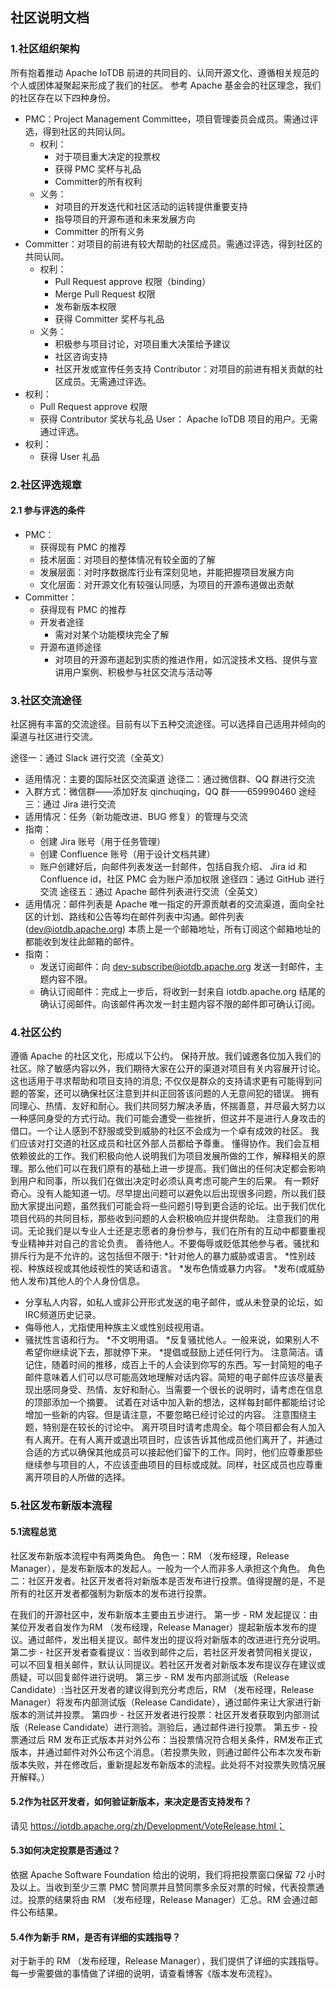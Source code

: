 <!--

    Licensed to the Apache Software Foundation (ASF) under one
    or more contributor license agreements.  See the NOTICE file
    distributed with this work for additional information
    regarding copyright ownership.  The ASF licenses this file
    to you under the Apache License, Version 2.0 (the
    "License"); you may not use this file except in compliance
    with the License.  You may obtain a copy of the License at

        http://www.apache.org/licenses/LICENSE-2.0

    Unless required by applicable law or agreed to in writing,
    software distributed under the License is distributed on an
    "AS IS" BASIS, WITHOUT WARRANTIES OR CONDITIONS OF ANY
    KIND, either express or implied.  See the License for the
    specific language governing permissions and limitations
    under the License.

-->
## 社区说明文档
### 1.社区组织架构
所有抱着推动 Apache IoTDB 前进的共同目的、认同开源文化、遵循相关规范的个人或团体凝聚起来形成了我们的社区。
参考 Apache 基金会的社区理念，我们的社区存在以下四种身份。
- PMC：Project Management Committee，项目管理委员会成员。需通过评选，得到社区的共同认同。
  - 权利：
    - 对于项目重大决定的投票权
    - 获得 PMC 奖杯与礼品
    - Committer的所有权利
  - 义务：
    - 对项目的开发迭代和社区活动的运转提供重要支持
    - 指导项目的开源布道和未来发展方向
    - Committer 的所有义务
- Committer：对项目的前进有较大帮助的社区成员。需通过评选，得到社区的共同认同。
  - 权利：
    - Pull Request approve 权限（binding）
    - Merge Pull Request 权限
    - 发布新版本权限
    - 获得 Committer 奖杯与礼品
  - 义务：
    - 积极参与项目讨论，对项目重大决策给予建议
    - 社区咨询支持
    - 社区开发或宣传任务支持
Contributor：对项目的前进有相关贡献的社区成员。无需通过评选。
- 权利：
  - Pull Request approve 权限
  - 获得 Contributor 奖状与礼品
User： Apache IoTDB 项目的用户。无需通过评选。
- 权利：
  - 获得 User 礼品
### 2.社区评选规章
#### 2.1 参与评选的条件
- PMC：
  - 获得现有 PMC 的推荐
  - 技术层面：对项目的整体情况有较全面的了解
  - 发展层面：对时序数据库行业有深刻见地，并能把握项目发展方向
  - 文化层面：对开源文化有较强认同感，为项目的开源布道做出贡献
- Committer：
  - 获得现有 PMC 的推荐
  - 开发者途径
    - 需对对某个功能模块完全了解
  - 开源布道师途径
    - 对项目的开源布道起到实质的推进作用，如沉淀技术文档、提供与宣讲用户案例、积极参与社区交流与活动等
### 3.社区交流途径
社区拥有丰富的交流途径。目前有以下五种交流途径。可以选择自己适用并倾向的渠道与社区进行交流。

途径一：通过 Slack 进行交流（全英文）
- 适用情况：主要的国际社区交流渠道
途径二：通过微信群、QQ 群进行交流
- 入群方式：微信群——添加好友 qinchuqing，QQ 群——659990460
途经三：通过 Jira 进行交流
- 适用情况：任务（新功能改进、BUG 修复）的管理与交流
- 指南：
  - 创建 Jira 账号（用于任务管理）
  - 创建 Confluence 账号（用于设计文档共建）
  - 账户创建好后，向邮件列表发送一封邮件，包括自我介绍、 Jira id 和 Confluence id，社区 PMC 会为账户添加权限
途径四：通过 GitHub 进行交流
途径五：通过 Apache 邮件列表进行交流（全英文）
- 适用情况：邮件列表是 Apache 唯一指定的开源贡献者的交流渠道，面向全社区的计划、路线和公告等均在邮件列表中沟通。邮件列表 (dev@iotdb.apache.org) 本质上是一个邮箱地址，所有订阅这个邮箱地址的都能收到发往此邮箱的邮件。
- 指南：
  - 发送订阅邮件：向 dev-subscribe@iotdb.apache.org 发送一封邮件，主题内容不限。
  - 确认订阅邮件：完成上一步后，将收到一封来自 iotdb.apache.org 结尾的确认订阅邮件。向该邮件再次发一封主题内容不限的邮件即可确认订阅。

### 4.社区公约
遵循 Apache 的社区文化，形成以下公约。
保持开放。我们诚邀各位加入我们的社区。除了敏感内容以外，我们期待大家在公开的渠道对项目有关内容展开讨论。这也适用于寻求帮助和项目支持的消息; 不仅仅是群众的支持请求更有可能得到问题的答案，还可以确保社区注意到并纠正回答该问题的人无意间犯的错误。
拥有同理心、热情、友好和耐心。我们共同努力解决矛盾，怀揣善意，并尽最大努力以一种感同身受的方式行动。我们可能会遭受一些挫折，但这并不是进行人身攻击的借口。一个让人感到不舒服或受到威胁的社区不会成为一个卓有成效的社区。 我们应该对打交道的社区成员和社区外部人员都给予尊重。
懂得协作。我们会互相依赖彼此的工作。我们积极向他人说明我们为项目发展所做的工作，解释相关的原理。那么他们可以在我们原有的基础上进一步提高。我们做出的任何决定都会影响到用户和同事，所以我们在做出决定时必须认真考虑可能产生的后果。
有一颗好奇心。没有人能知道一切。尽早提出问题可以避免以后出现很多问题，所以我们鼓励大家提出问题，虽然我们可能会将一些问题引导到更合适的论坛。出于我们优化项目代码的共同目标，那些收到问题的人会积极响应并提供帮助。
注意我们的用词。无论我们是以专业人士还是志愿者的身份参与，我们在所有的互动中都要重视专业精神并对自己的言论负责。
善待他人。不要侮辱或贬低其他参与者。骚扰和排斥行为是不允许的。这包括但不限于:
*针对他人的暴力威胁或语言。
*性别歧视、种族歧视或其他歧视性的笑话和语言。
*发布色情或暴力内容。
*发布(或威胁他人发布)其他人的个人身份信息。
* 分享私人内容，如私人或非公开形式发送的电子邮件，或从未登录的论坛，如IRC频道历史记录。
* 侮辱他人，尤指使用种族主义或性别歧视用语。
* 骚扰性言语和行为。
*不文明用语。
*反复骚扰他人。一般来说，如果别人不希望你继续说下去，那就停下来。
*提倡或鼓励上述任何行为。
注意简洁。请记住，随着时间的推移，成百上千的人会读到你写的东西。写一封简短的电子邮件意味着人们可以尽可能高效地理解对话内容。简短的电子邮件应该尽量表现出感同身受、热情、友好和耐心。当需要一个很长的说明时，请考虑在信息的顶部添加一个摘要。
试着在对话中加入新的想法，这样每封邮件都能给讨论增加一些新的内容。但是请注意，不要忽略已经讨论过的内容。
注意围绕主题，特别是在较长的讨论中。
离开项目时请考虑周全。每个项目都会有人加入有人离开。在有人离开或退出项目时，应该告诉其他成员他们离开了，并通过合适的方式以确保其他成员可以接起他们留下的工作。同时，他们应尊重那些继续参与项目的人，不应该歪曲项目的目标或成就。同样，社区成员也应尊重离开项目的人所做的选择。

### 5.社区发布新版本流程
#### 5.1流程总览
社区发布新版本流程中有两类角色。
角色一：RM （发布经理，Release Manager），是发布新版本的发起人。一般为一个人而非多人承担这个角色。
角色二：社区开发者。社区开发者将对新版本是否发布进行投票。值得提醒的是，不是所有的社区开发者都强制为新版本的发布进行投票。

在我们的开源社区中，发布新版本主要由五步进行。
第一步 - RM 发起提议：由某位开发者自发作为RM （发布经理，Release Manager）提起新版本发布的提议。通过邮件，发出相关提议。邮件发出的提议将对新版本的改进进行充分说明。
第二步 - 社区开发者查看提议：当收到邮件之后，若社区开发者赞同相关提议，可以不回复相关邮件，默认认同提议。若社区开发者对新版本发布提议存在建议或质疑，可以回复邮件进行说明。
第三步 - RM 发布内部测试版（Release Candidate）:当社区开发者的建议得到充分考虑后，RM （发布经理，Release Manager）将发布内部测试版（Release Candidate），通过邮件来让大家进行新版本的测试并投票。
第四步 - 社区开发者进行投票：社区开发者获取到内部测试版（Release Candidate）进行测验。测验后，通过邮件进行投票。
第五步 - 投票通过后 RM 发布正式版本并对外公布：当投票情况符合相关条件，RM发布正式版本，并通过邮件对外公布这个消息。（若投票失败，则通过邮件公布本次发布新版本失败，并在修改后，重新提起发布新版本的流程。此处将不对投票失败情况展开解释。）

#### 5.2作为社区开发者，如何验证新版本，来决定是否支持发布？
请见 https://iotdb.apache.org/zh/Development/VoteRelease.html；

#### 5.3如何决定投票是否通过？
依据 Apache Software Foundation 给出的说明，我们将把投票窗口保留 72 小时及以上。当收到至少三票 PMC 赞同票并且赞同票多余反对票的时候，代表投票通过。投票的结果将由 RM （发布经理，Release Manager）汇总。RM 会通过邮件公布结果。

#### 5.4作为新手 RM，是否有详细的实践指导？
对于新手的 RM （发布经理，Release Manager），我们提供了详细的实践指导。每一步需要做的事情做了详细的说明，请查看博客《版本发布流程》。